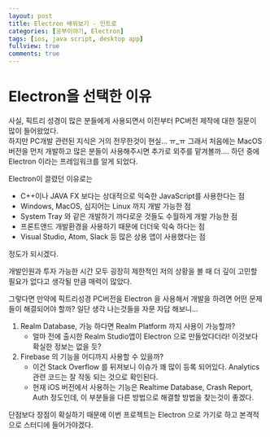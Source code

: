 ```yaml
---
layout: post
title: Electron 배워보기 - 인트로
categories: [공부이야기, Electron]
tags: [ios, java script, desktop app]
fullview: true
comments: true
---
```

# Electron을 선택한 이유
사실, 픽트리 성경이 많은 분들에게 사용되면서 이전부터 PC버전 제작에 대한 질문이 많이 들어왔었다.<br>
하지만 PC개발 관련된 지식은 거의 전무한것이 현실... ㅠ_ㅠ 그래서 처음에는 MacOS 버전을 먼저 개발하고 많은 분들이 사용해주시면 추가로 외주를 맡겨볼까.... 하던 중에 Electron 이라는 프레임워크를 알게 되었다.<br>

Electron이 끌렸던 이유로는

* C++이나 JAVA FX 보다는 상대적으로 익숙한 JavaScript를 사용한다는 점
* Windows, MacOS, 심지어는 Linux 까지 개발 가능한 점
* System Tray 와 같은 개발하기 까다로운 것들도 수월하게 개발 가능한 점
* 프론트앤드 개발환경을 사용하기 때문에 더더욱 익숙 하다는 점
* Visual Studio, Atom, Slack 등 많은 상용 앱이 사용했다는 점

정도가 되시겠다.

개발인원과 투자 가능한 시간 모두 굉장히 제한적인 저의 상황을 볼 때 더 깊이 고민할 필요가 없다고 생각될 만큼 매력이 많았다.

그렇다면 만약에 픽트리성경 PC버전을 Electron 을 사용해서 개발을 하려면 어떤 문제들이 해결되어야 할까? 일단 생각 나는것들을 자문 자답 해보니...

1. Realm Database, 가능 하다면 Realm Platform 까지 사용이 가능할까?
    * 얼마 전에 출시한 Realm Studio앱이 Electron 으로 만들었다더라! 이것보다 확실한 정보는 없을 듯?  
2. Firebase 의 기능을 어디까지 사용할 수 있을까?
    * 이건 Stack Overflow 를 뒤져보니 이슈가 꽤 많이 등록 되어있다. Analytics 관련 코드는 잘 작동 되는 것으로 확인된다.
    * 현재 iOS 버전에서 사용하는 기능은 Realtime Database, Crash Report, Auth 정도인데, 이 부분들을 다른 방법으로 해결할 방법을 찾는것이 좋겠다.

단점보다 장점이 확실하기 때문에 이번 프로젝트는 Electron 으로 가기로 하고 본격적으로 스터디에 들어가야겠다.